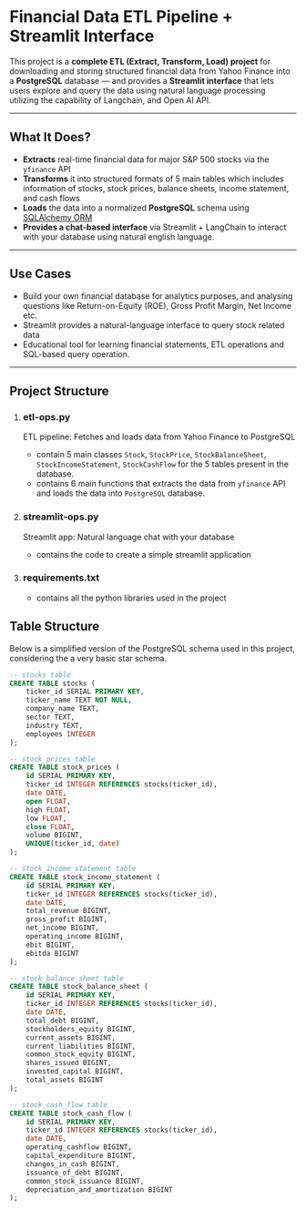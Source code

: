 # Financial Data ETL Pipeline + Streamlit Interface

This project is a **complete ETL (Extract, Transform, Load) project** for downloading and storing structured financial data from Yahoo Finance into a **PostgreSQL** database — and provides a **Streamlit interface** that lets users explore and query the data using natural language processing utilizing the capability of Langchain, and Open AI API.

---

##  What It Does?

-  **Extracts** real-time financial data for major S&P 500 stocks via the `yfinance` API
-  **Transforms** it into structured formats of 5 main tables which includes information of stocks, stock prices, balance sheets, income statement, and cash flows
-  **Loads** the data into a normalized **PostgreSQL** schema using [SQLAlchemy ORM](https://docs.sqlalchemy.org/en/20/orm/)
-  **Provides a chat-based interface** via Streamlit + LangChain to interact with your database using natural english language.

---

##  Use Cases

- Build your own financial database for analytics purposes, and analysing questions like Return-on-Equity (ROE), Gross Profit Margin, Net Income etc.
- Streamlit provides a natural-language interface to query stock related data
- Educational tool for learning financial statements, ETL operations and SQL-based query operation.

---

## Project Structure

1) ### etl-ops.py
   
   ETL pipeline: Fetches and loads data from Yahoo Finance to PostgreSQL

    * contain 5 main classes `Stock`, `StockPrice`, `StockBalanceSheet`, `StockIncomeStatement`, `StockCashFlow` for the 5 tables present in the database.
    * contains 6 main functions that extracts the data from `yfinance` API and loads the data into `PostgreSQL` database.
      
3) ### streamlit-ops.py
   
   Streamlit app: Natural language chat with your database

    * contains the code to create a simple streamlit application
      
5) ### requirements.txt
    * contains all the python libraries used in the project

## Table Structure

Below is a simplified version of the PostgreSQL schema used in this project, considering the a very basic star schema.

```sql
-- stocks table
CREATE TABLE stocks (
    ticker_id SERIAL PRIMARY KEY,
    ticker_name TEXT NOT NULL,
    company_name TEXT,
    sector TEXT,
    industry TEXT,
    employees INTEGER
);

-- stock_prices table
CREATE TABLE stock_prices (
    id SERIAL PRIMARY KEY,
    ticker_id INTEGER REFERENCES stocks(ticker_id),
    date DATE,
    open FLOAT,
    high FLOAT,
    low FLOAT,
    close FLOAT,
    volume BIGINT,
    UNIQUE(ticker_id, date)
);

-- stock_income_statement table
CREATE TABLE stock_income_statement (
    id SERIAL PRIMARY KEY,
    ticker_id INTEGER REFERENCES stocks(ticker_id),
    date DATE,
    total_revenue BIGINT,
    gross_profit BIGINT,
    net_income BIGINT,
    operating_income BIGINT,
    ebit BIGINT,
    ebitda BIGINT
);

-- stock_balance_sheet table
CREATE TABLE stock_balance_sheet (
    id SERIAL PRIMARY KEY,
    ticker_id INTEGER REFERENCES stocks(ticker_id),
    date DATE,
    total_debt BIGINT,
    stockholders_equity BIGINT,
    current_assets BIGINT,
    current_liabilities BIGINT,
    common_stock_equity BIGINT,
    shares_issued BIGINT,
    invested_capital BIGINT,
    total_assets BIGINT
);

-- stock_cash_flow table
CREATE TABLE stock_cash_flow (
    id SERIAL PRIMARY KEY,
    ticker_id INTEGER REFERENCES stocks(ticker_id),
    date DATE,
    operating_cashflow BIGINT,
    capital_expenditure BIGINT,
    changes_in_cash BIGINT,
    issuance_of_debt BIGINT,
    common_stock_issuance BIGINT,
    depreciation_and_amortization BIGINT
);
```


